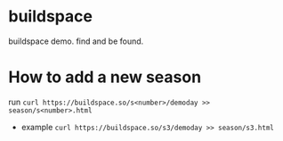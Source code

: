 # buildspace

buildspace demo. find and be found.

# How to add a new season

run `curl https://buildspace.so/s<number>/demoday >> season/s<number>.html`

- example `curl https://buildspace.so/s3/demoday >> season/s3.html`
